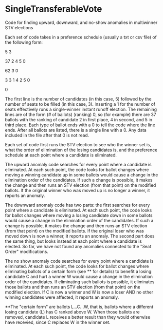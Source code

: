 # SingleTransferableVote
Code for finding upward, downward, and no-show anomalies in multiwinner STV elections

Each set of code takes in a preference schedule (usually a txt or csv file) of the following form:

5 3

37 2 4 5 0

62 3 0

3 3 1 4 2 5 0

0

The first line is the number of candidates (in this case, 5) followed by the number of seats to be filled (in this case, 3). Inserting a 1 for the number of seats effectively runs a single-winner instant runoff election.
The remaining lines are of the form (# of ballots) (ranking) 0, so (for example) there are 37 ballots with the ranking of candidate 2 in first place, 4 in second, and 5 in third place.  Each type of ballot ends with a 0 to tell the code where the line ends.  After all ballots are listed, there is a single line with a 0. Any data included in the file after that 0 is not read.

Each set of code first runs the STV election to see who the winner set is, what the order of elimination of the losing candidates is, and the preference schedule at each point where a candidate is eliminated.

The upward anomaly code searches for every point where a candidate is eliminated.  At each such point, the code looks for ballot changes where moving a winning candidate up in some ballots would cause a change in the elimination order of the candidates.  If such a change is possible, it makes the change and then runs an STV election (from that point) on the modified ballots.  If the original winner who was moved up is no longer a winner, it reports an anomaly.

The downward anomaly code has two parts: the first searches for every point where a candidate is eliminated.  At each such point, the code looks for ballot changes where moving a losing candidate down in some ballots would cause a change in the elimination order of the candidates.  If such a change is possible, it makes the change and then runs an STV election (from that point) on the modified ballots.  If the original loser who was moved down is now a winner, it reports an anomaly.  The second part does the same thing, but looks instead at each point where a candidate is elected.  So far, we have not found any anomalies connected to the "Seat Order" modifications.

The no show anomaly code searches for every point where a candidate is eliminated.  At each such point, the code looks for ballot changes where eliminating ballots of a certain form (see ** for details) to benefit a losing candidate C and hurt a winner W would cause a change in the elimination order of the candidates.  If eliminating such ballots is possible, it eliminates those ballots and then runs an STV election (from that point) on the modified election.  If C is now a winner and W is now a loser AND no other winning candidates were affected, it reports an anomaly.

**The "certain form" are ballots L...C...W, that is, ballots where a different losing candidate (L) has C ranked above W.  When those ballots are removed, candidate L receives a better result than they would otherwise have recevied, since C replaces W in the winner set.
